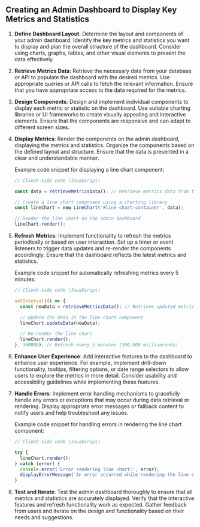 

## Creating an Admin Dashboard to Display Key Metrics and Statistics

1. **Define Dashboard Layout**: Determine the layout and components of your admin dashboard. Identify the key metrics and statistics you want to display and plan the overall structure of the dashboard. Consider using charts, graphs, tables, and other visual elements to present the data effectively.

2. **Retrieve Metrics Data**: Retrieve the necessary data from your database or API to populate the dashboard with the desired metrics. Use appropriate queries or API calls to fetch the relevant information. Ensure that you have appropriate access to the data required for the metrics.

3. **Design Components**: Design and implement individual components to display each metric or statistic on the dashboard. Use suitable charting libraries or UI frameworks to create visually appealing and interactive elements. Ensure that the components are responsive and can adapt to different screen sizes.

4. **Display Metrics**: Render the components on the admin dashboard, displaying the metrics and statistics. Organize the components based on the defined layout and structure. Ensure that the data is presented in a clear and understandable manner.

   Example code snippet for displaying a line chart component:

   ```javascript
   // Client-side code (JavaScript)

   const data = retrieveMetricsData(); // Retrieve metrics data from the server

   // Create a line chart component using a charting library
   const lineChart = new LineChart('#line-chart-container', data);

   // Render the line chart on the admin dashboard
   lineChart.render();
   ```

5. **Refresh Metrics**: Implement functionality to refresh the metrics periodically or based on user interaction. Set up a timer or event listeners to trigger data updates and re-render the components accordingly. Ensure that the dashboard reflects the latest metrics and statistics.

   Example code snippet for automatically refreshing metrics every 5 minutes:

   ```javascript
   // Client-side code (JavaScript)

   setInterval(() => {
     const newData = retrieveMetricsData(); // Retrieve updated metrics data from the server

     // Update the data in the line chart component
     lineChart.updateData(newData);

     // Re-render the line chart
     lineChart.render();
   }, 300000); // Refresh every 5 minutes (300,000 milliseconds)
   ```

6. **Enhance User Experience**: Add interactive features to the dashboard to enhance user experience. For example, implement drill-down functionality, tooltips, filtering options, or date range selectors to allow users to explore the metrics in more detail. Consider usability and accessibility guidelines while implementing these features.

7. **Handle Errors**: Implement error handling mechanisms to gracefully handle any errors or exceptions that may occur during data retrieval or rendering. Display appropriate error messages or fallback content to notify users and help troubleshoot any issues.

   Example code snippet for handling errors in rendering the line chart component:

   ```javascript
   // Client-side code (JavaScript)

   try {
     lineChart.render();
   } catch (error) {
     console.error('Error rendering line chart:', error);
     displayErrorMessage('An error occurred while rendering the line chart. Please try again later.');
   }
   ```

8. **Test and Iterate**: Test the admin dashboard thoroughly to ensure that all metrics and statistics are accurately displayed. Verify that the interactive features and refresh functionality work as expected. Gather feedback from users and iterate on the design and functionality based on their needs and suggestions.

